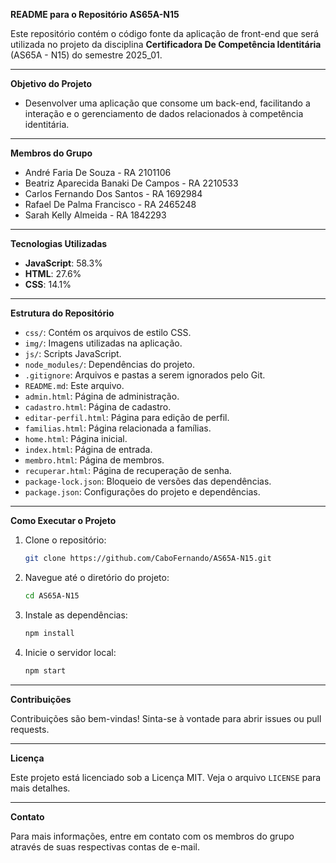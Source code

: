 **README para o Repositório AS65A-N15**

Este repositório contém o código fonte da aplicação de front-end que será utilizada no projeto da disciplina **Certificadora De Competência Identitária** (AS65A - N15) do semestre 2025_01.

---

**Objetivo do Projeto**

- Desenvolver uma aplicação que consome um back-end, facilitando a interação e o gerenciamento de dados relacionados à competência identitária.

---

**Membros do Grupo**

- André Faria De Souza - RA 2101106
- Beatriz Aparecida Banaki De Campos - RA 2210533
- Carlos Fernando Dos Santos - RA 1692984
- Rafael De Palma Francisco - RA 2465248
- Sarah Kelly Almeida - RA 1842293

---

**Tecnologias Utilizadas**

- **JavaScript**: 58.3%
- **HTML**: 27.6%
- **CSS**: 14.1%

---

**Estrutura do Repositório**

- `css/`: Contém os arquivos de estilo CSS.
- `img/`: Imagens utilizadas na aplicação.
- `js/`: Scripts JavaScript.
- `node_modules/`: Dependências do projeto.
- `.gitignore`: Arquivos e pastas a serem ignorados pelo Git.
- `README.md`: Este arquivo.
- `admin.html`: Página de administração.
- `cadastro.html`: Página de cadastro.
- `editar-perfil.html`: Página para edição de perfil.
- `familias.html`: Página relacionada a famílias.
- `home.html`: Página inicial.
- `index.html`: Página de entrada.
- `membro.html`: Página de membros.
- `recuperar.html`: Página de recuperação de senha.
- `package-lock.json`: Bloqueio de versões das dependências.
- `package.json`: Configurações do projeto e dependências.

---

**Como Executar o Projeto**

1. Clone o repositório:
   ```bash
   git clone https://github.com/CaboFernando/AS65A-N15.git
   ```

2. Navegue até o diretório do projeto:
   ```bash
   cd AS65A-N15
   ```

3. Instale as dependências:
   ```bash
   npm install
   ```

4. Inicie o servidor local:
   ```bash
   npm start
   ```

---

**Contribuições**

Contribuições são bem-vindas! Sinta-se à vontade para abrir issues ou pull requests.

---

**Licença**

Este projeto está licenciado sob a Licença MIT. Veja o arquivo `LICENSE` para mais detalhes.

---

**Contato**

Para mais informações, entre em contato com os membros do grupo através de suas respectivas contas de e-mail.
